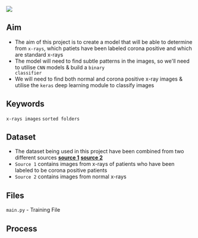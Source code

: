 ![](https://i.imgur.com/XilezGZ.png)

## Aim

- The aim of this project is to create a model that will be able to determine from <code>x-rays</code>, which patiets have been labeled corona positive and which are standard x-rays
- The model will need to find subtle patterns in the images, so we'll need to utilise <code>CNN</code> models & build a <code>binary classifier</code> 
- We will need to find both normal and corona positive x-ray images & utilise the <code>keras</code> deep learning module to classify images 

## Keywords

<code>x-rays images</code> <code>sorted folders</code>

## Dataset
- The dataset being used in this project have been combined from two different sources **[source 1](https://github.com/ieee8023/covid-chestxray-dataset)** **[source 2](https://www.kaggle.com/datasets/paultimothymooney/chest-xray-pneumonia)**
- <code>Source 1</code> contains images from x-rays of patients who have been labeled to be corona positive patients
- <code>Source 2</code> contains images from normal x-rays

## Files
<code>main.py</code> - Training File

## Process

